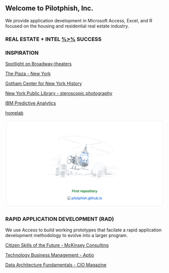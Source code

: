 ## Welcome to Pilotphish, Inc.

We provide application development in Microsoft Access, Excel, and R focused on the housing and residential real estate industry.


### REAL ESTATE + INTEL  [%>%](https://uc-r.github.io/pipe) SUCCESS


### INSPIRATION

[Spotlight on Broadway-theaters](https://www.spotlightonbroadway.com/broadway-history)

[The Plaza - New York](https://www.theplazany.com/history/)

[Gotham Center for New York History](https://www.gothamcenter.org/about/our-mission)

[New York Public Library - steroscopic photography](http://stereo.nypl.org/)

[IBM Predictive Analytics](https://www.ibm.com/analytics/predictive-analytics)

[homelab](https://reddit.com/r/homelab/) 

![](/images/helicat.bmp)


### RAPID APPLICATION DEVELOPMENT (RAD)

We use Access to build working prototypes that facilate a rapid application development methodology to evolve into a larger program. 

[Citizen Skills of the Future - McKinsey Consulting](https://www.mckinsey.com/industries/public-and-social-sector/our-insights/defining-the-skills-citizens-will-need-in-the-future-world-of-work)

[Technology Business Management - Aptio](https://www.apptio.com/blog/what-is-tbm-technology-business-management-explained/)

[Data Architecture Fundamentals - CIO Magazine](https://www.cio.com/article/3588155/what-is-data-architecture-a-framework-for-managing-data.html)


